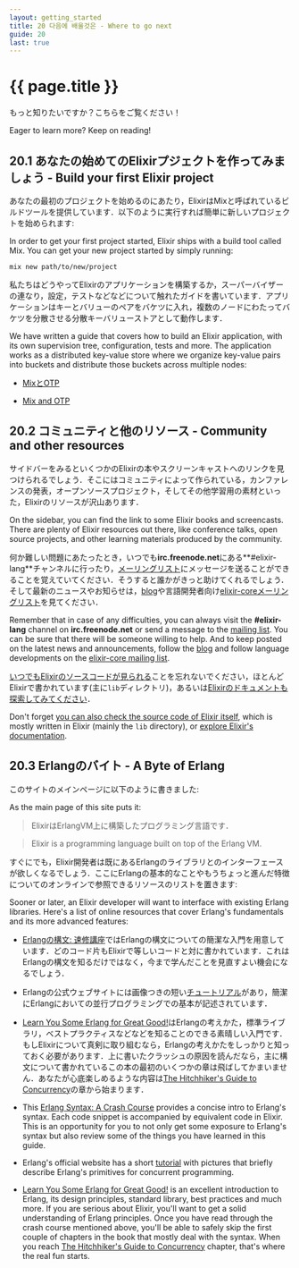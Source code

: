 ```yaml
---
layout: getting_started
title: 20 다음에 배울것은 - Where to go next
guide: 20
last: true
---
```


# {{ page.title }}

  <div class="toc"></div>

もっと知りたいですか？こちらをご覧ください！

Eager to learn more? Keep on reading!

## 20.1 あなたの始めてのElixirプジェクトを作ってみましょう - Build your first Elixir project

あなたの最初のプロジェクトを始めるのにあたり，ElixirはMixと呼ばれているビルドツールを提供しています．以下のように実行すれば簡単に新しいプロジェクトを始められます:

In order to get your first project started, Elixir ships with a build tool called Mix. You can get your new project started by simply running:

    mix new path/to/new/project

私たちはどうやってElixirのアプリケーションを構築するか，スーパーバイザーの連なり，設定，テストなどなどについて触れたガイドを書いています．アプリケーションはキーとバリューのペアをバケツに入れ，複数のノードにわたってバケツを分散させる分散キーバリューストアとして動作します．

We have written a guide that covers how to build an Elixir application, with its own supervision tree, configuration, tests and more. The application works as a distributed key-value store where we organize key-value pairs into buckets and distribute those buckets across multiple nodes:

* [MixとOTP](/getting_started/mix_otp/1.html)

* [Mix and OTP](/getting_started/mix_otp/1.html)

## 20.2 コミュニティと他のリソース - Community and other resources

サイドバーをみるといくつかのElixirの本やスクリーンキャストへのリンクを見つけられるでしょう．そこにはコミュニティによって作られている，カンファレンスの発表，オープンソースプロジェクト，そしてその他学習用の素材といった，Elixirのリソースが沢山あります．

On the sidebar, you can find the link to some Elixir books and screencasts. There are plenty of Elixir resources out there, like conference talks, open source projects, and other learning materials produced by the community.

何か難しい問題にあたったとき，いつでも**irc.freenode.net**にある**#elixir-lang**チャンネルに行ったり，[メーリングリスト](http://groups.google.com/group/elixir-lang-talk)にメッセージを送ることができることを覚えていてください．そうすると誰かがきっと助けてくれるでしょう．そして最新のニュースやお知らせは，[blog](http://elixir-lang.org/blog/)や言語開発者向け[elixir-coreメーリングリスト](http://groups.google.com/group/elixir-lang-core)を見てください．

Remember that in case of any difficulties, you can always visit the **#elixir-lang** channel on **irc.freenode.net** or send a message to the [mailing list](http://groups.google.com/group/elixir-lang-talk). You can be sure that there will be someone willing to help. And to keep posted on the latest news and announcements, follow the [blog](http://elixir-lang.org/blog/) and follow language developments on the [elixir-core mailing list](http://groups.google.com/group/elixir-lang-core).

[いつでもElixirのソースコードが見られる](https://github.com/elixir-lang/elixir)ことを忘れないでください，ほとんどElixirで書かれています(主に`lib`ディレクトリ)，あるいは[Elixirのドキュメントも探索してみてください](http://elixir-lang.org/docs.html)．

Don't forget [you can also check the source code of Elixir itself](https://github.com/elixir-lang/elixir), which is mostly written in Elixir (mainly the `lib` directory), or [explore Elixir's documentation](http://elixir-lang.org/docs.html).

## 20.3 Erlangのバイト - A Byte of Erlang

このサイトのメインページに以下のように書きました:

As the main page of this site puts it:

> ElixirはErlangVM上に構築したプログラミング言語です．

> Elixir is a programming language built on top of the Erlang VM.

すぐにでも，Elixir開発者は既にあるErlangのライブラリとのインターフェースが欲しくなるでしょう．ここにErlangの基本的なことやもうちょっと進んだ特徴についてのオンラインで参照できるリソースのリストを置きます:

Sooner or later, an Elixir developer will want to interface with existing Erlang libraries. Here's a list of online resources that cover Erlang's fundamentals and its more advanced features:

* [Erlangの構文: 速修講座](http://elixir-lang.org/crash-course.html)ではErlangの構文についての簡潔な入門を用意しています．どのコード片もElixirで等しいコードと対に書かれています．これはErlangの構文を知るだけではなく，今まで学んだことを見直すよい機会になるでしょう．

* Erlangの公式ウェブサイトには画像つきの短い[チュートリアル](http://www.erlang.org/course/concurrent_programming.html)があり，簡潔にErlangにおいての並行プログラミングでの基本が記述されています．

* [Learn You Some Erlang for Great Good!](http://learnyousomeerlang.com/)はErlangの考えかた，標準ライブラリ，ベストプラクティスなどなどを知ることのできる素晴しい入門です．もしElixirについて真剣に取り組むなら，Erlangの考えかたをしっかりと知っておく必要があります．上に書いたクラッシュの原因を読んだなら，主に構文について書かれているこの本の最初のいくつかの章は飛ばしてかまいません．あなたが心底楽しめるような内容は[The Hitchhiker's Guide to Concurrency](http://learnyousomeerlang.com/the-hitchhikers-guide-to-concurrency)の章から始まります．

* This [Erlang Syntax: A Crash Course](http://elixir-lang.org/crash-course.html) provides a concise intro to Erlang's syntax. Each code snippet is accompanied by equivalent code in Elixir. This is an opportunity for you to not only get some exposure to Erlang's syntax but also review some of the things you have learned in this guide.

* Erlang's official website has a short [tutorial](http://www.erlang.org/course/concurrent_programming.html) with pictures that briefly describe Erlang's primitives for concurrent programming.

* [Learn You Some Erlang for Great Good!](http://learnyousomeerlang.com/) is an excellent introduction to Erlang, its design principles, standard library, best practices and much more. If you are serious about Elixir, you'll want to get a solid understanding of Erlang principles. Once you have read through the crash course mentioned above, you'll be able to safely skip the first couple of chapters in the book that mostly deal with the syntax. When you reach [The Hitchhiker's Guide to Concurrency](http://learnyousomeerlang.com/the-hitchhikers-guide-to-concurrency) chapter, that's where the real fun starts.
